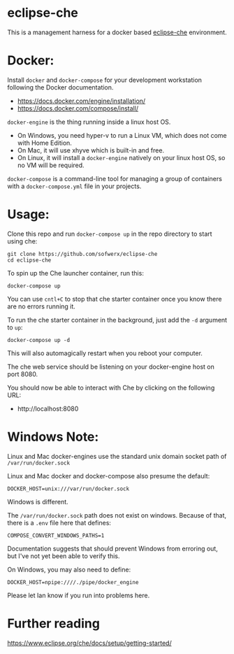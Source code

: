 # eclipse-che

This is a management harness for a docker based [eclipse-che](https://www.eclipse.org/che/) environment.

# Docker:

Install `docker` and `docker-compose` for your development workstation following the Docker documentation.

- https://docs.docker.com/engine/installation/
- https://docs.docker.com/compose/install/

`docker-engine` is the thing running inside a linux host OS.

- On Windows, you need hyper-v to run a Linux VM, which does not come with Home Edition.
- On Mac, it will use xhyve which is built-in and free.
- On Linux, it will install a `docker-engine` natively on your linux host OS, so no VM will be required.

`docker-compose` is a command-line tool for managing a group of containers with a `docker-compose.yml` file in your projects.

# Usage:

Clone this repo and run `docker-compose up` in the repo directory to start using che:

    git clone https://github.com/sofwerx/eclipse-che
    cd eclipse-che

To spin up the Che launcher container, run this:

    docker-compose up

You can use `cntl+C` to stop that che starter container once you know there are no errors running it.

To run the che starter container in the background, just add the `-d` argument to `up`:

    docker-compose up -d

This will also automagically restart when you reboot your computer.

The che web service should be listening on your docker-engine host on port 8080.

You should now be able to interact with Che by clicking on the following URL:

- http://localhost:8080

# Windows Note:

Linux and Mac docker-engines use the standard unix domain socket path of `/var/run/docker.sock`

Linux and Mac docker and docker-compose also presume the default:

    DOCKER_HOST=unix:///var/run/docker.sock

Windows is different.

The `/var/run/docker.sock` path does not exist on windows. Because of that, there is a `.env` file here that defines:

    COMPOSE_CONVERT_WINDOWS_PATHS=1

Documentation suggests that should prevent Windows from erroring out, but I've not yet been able to verify this.

On Windows, you may also need to define:

    DOCKER_HOST=npipe:////./pipe/docker_engine

Please let Ian know if you run into problems here.

# Further reading

https://www.eclipse.org/che/docs/setup/getting-started/
